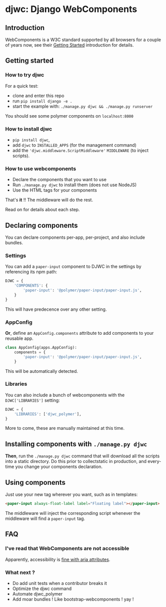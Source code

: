 # djwc: Django WebComponents

## Introduction

WebComponents is a W3C standard supported by all browsers for a couple of years
now, see their [Getting Started](https://www.webcomponents.org/introduction)
introduction for details.

## Getting started

### How to try djwc

For a quick test:

- clone and enter this repo
- run `pip install django -e .`
- start the example with: `./manage.py djwc && ./manage.py runserver`

You should see some polymer components on `localhost:8000`

### How to install djwc

- `pip install djwc`,
- add `djwc` to `INSTALLED_APPS` (for the management command)
- add the `'djwc.middleware.ScriptMiddleware'` `MIDDLEWARE` (to inject scripts).

### How to use webcomponents

- Declare the components that you want to use
- Run `./manage.py djwc` to install them (does not use NodeJS)
- Use the HTML tags for your components

That's **it** !! The middleware will do the rest.

Read on for details about each step.

## Declaring components

You can declare components per-app, per-project, and also include bundles.

### Settings

You can add a `paper-input` component to DJWC in the settings by referencing
its npm path:

```python
DJWC = {
    'COMPONENTS': {
        'paper-input': '@polymer/paper-input/paper-input.js',
    }
}
```

This will have predecence over any other setting.

### AppConfig

**Or**, define an `AppConfig.components` attribute to add components to your
reusable app.

```python
class AppConfig(apps.AppConfig):
    components = {
        'paper-input': '@polymer/paper-input/paper-input.js',
    }
```

This will be automatically detected.

### Libraries

You can also include a bunch of webcomponents with the `DJWC['LIBRARIES']`
setting:

```python
DJWC = {
    'LIBRARIES': ['djwc_polymer'],
}
```

More to come, these are manually maintained at this time.

## Installing components with `./manage.py djwc`

**Then**, run the `./manage.py djwc` command that will download all the scripts
into a static directory. Do this prior to collectstatic in production, and
every-time you change your components declaration.

## Using components

Just use your new tag wherever you want, such as in templates:

```html
<paper-input always-float-label label="Floating label"></paper-input>
```

The middleware will inject the corresponding script whenever the middleware
will find a `paper-input` tag.

## FAQ

### I've read that WebComponents are not accessible

Apparently, accessibility is [fine with aria
attributes](https://developer.salesforce.com/blogs/2020/01/accessibility-for-web-components.html).

### What next ?

- Do add unit tests when a contributor breaks it
- Optimize the djwc command
- Automate djwc_polymer
- Add moar bundles ! Like bootstrap-webcomponents ! yay !
